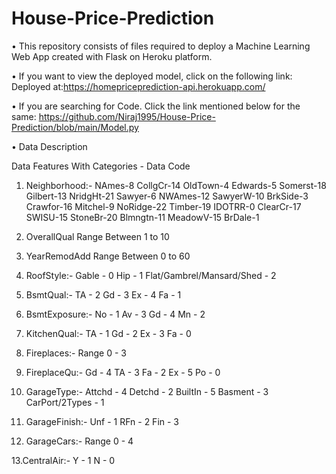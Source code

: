 # House-Price-Prediction

• This repository consists of files required to deploy a Machine Learning Web App created with Flask on Heroku platform.

• If you want to view the deployed model, click on the following link:
Deployed at:https://homepriceprediction-api.herokuapp.com/

• If you are searching for Code. Click the link mentioned below for the same:
https://github.com/Niraj1995/House-Price-Prediction/blob/main/Model.py

• Data Description

Data Features With Categories - Data Code
1. Neighborhood:-
NAmes-8
CollgCr-14
OldTown-4
Edwards-5
Somerst-18
Gilbert-13
NridgHt-21
Sawyer-6
NWAmes-12
SawyerW-10
BrkSide-3
Crawfor-16
Mitchel-9
NoRidge-22
Timber-19
IDOTRR-0
ClearCr-17
SWISU-15
StoneBr-20
Blmngtn-11
MeadowV-15
BrDale-1

2. OverallQual
Range Between 1 to 10

3. YearRemodAdd
Range Between 0 to 60

4. RoofStyle:-
Gable - 0
Hip - 1
Flat/Gambrel/Mansard/Shed - 2

5. BsmtQual:-
TA - 2
Gd - 3
Ex - 4
Fa - 1

6. BsmtExposure:-
No - 1 
Av - 3 
Gd - 4
Mn - 2

7. KitchenQual:-
TA - 1
Gd - 2
Ex - 3
Fa - 0

8. Fireplaces:-
Range 0 - 3

9. FireplaceQu:-
Gd - 4
TA - 3
Fa - 2
Ex - 5
Po - 0

10. GarageType:-
Attchd - 4
Detchd - 2
BuiltIn	- 5
Basment - 3
CarPort/2Types - 1

11. GarageFinish:-
Unf - 1
RFn - 2
Fin - 3

12. GarageCars:-
Range 0 - 4

13.CentralAir:-
Y - 1
N - 0


